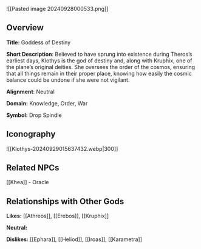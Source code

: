 ![[Pasted image 20240928000533.png]]
## Overview 

**Title:** Goddess of Destiny

**Short Description**: Believed to have sprung into existence during Theros’s earliest days, Klothys is the god of destiny and, along with Kruphix, one of the plane’s original deities. She oversees the order of the cosmos, ensuring that all things remain in their proper place, knowing how easily the cosmic balance could be undone if she were not vigilant. 

**Alignment**: Neutral

**Domain:** Knowledge, Order, War

**Symbol:** Drop Spindle

## Iconography 
![[Klothys-20240929015637432.webp|300]]

## Related NPCs

[[Khea]] - Oracle

## Relationships with Other Gods

**Likes:** [[Athreos]], [[Erebos]], [[Kruphix]]

**Neutral:** 

**Dislikes:** [[Ephara]], [[Heliod]], [[Iroas]], [[Karametra]]
